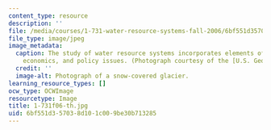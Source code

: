```yaml
---
content_type: resource
description: ''
file: /media/courses/1-731-water-resource-systems-fall-2006/6bf551d357038d101c009be30b713285_1-731f06-th.jpg
file_type: image/jpeg
image_metadata:
  caption: The study of water resource systems incorporates elements of hydrology,
    economics, and policy issues. (Photograph courtesy of the [U.S. Geological Survey](http://www.usgs.gov/).)
  credit: ''
  image-alt: Photograph of a snow-covered glacier.
learning_resource_types: []
ocw_type: OCWImage
resourcetype: Image
title: 1-731f06-th.jpg
uid: 6bf551d3-5703-8d10-1c00-9be30b713285
---
```

